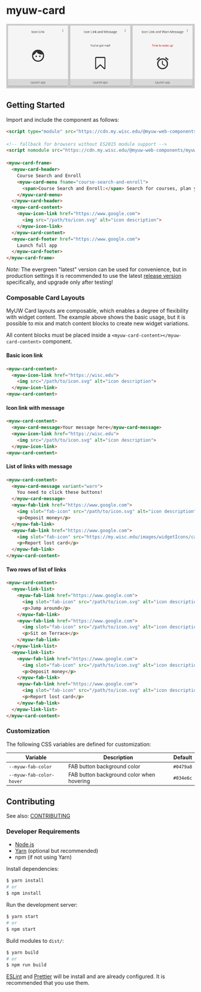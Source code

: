# myuw-card

![MyUW Card](myuw-card.png)

## Getting Started

Import and include the component as follows:

```html
<script type="module" src="https://cdn.my.wisc.edu/@myuw-web-components/myuw-card@latest/myuw-card.min.mjs"></script>

<!-- fallback for browsers without ES2015 module support -->
<script nomodule src="https://cdn.my.wisc.edu/@myuw-web-components/myuw-card@latest/myuw-card.min.js"></script>

<myuw-card-frame>
  <myuw-card-header>
    Course Search and Enroll
    <myuw-card-menu fname="course-search-and-enroll">
      <span>Course Search and Enroll:</span> Search for courses, plan your next semester and enroll in one convenient, easy-to-use app.
    </myuw-card-menu>
  </myuw-card-header>
  <myuw-card-content>
    <myuw-icon-link href="https://www.google.com">
      <img src="/path/to/icon.svg" alt="icon description">
    </myuw-icon-link>
  </myuw-card-content>
  <myuw-card-footer href="https://www.google.com">
    Launch full app
  </myuw-card-footer>
</myuw-card-frame>
```

_Note:_ The evergreen "latest" version can be used for convenience, but in production settings it is
recommended to use the latest [release version](https://github.com/myuw-web-components/myuw-card/releases)
specifically, and upgrade only after testing!

### Composable Card Layouts

MyUW Card layouts are composable, which enables a degree of flexibility with widget content. The example
above shows the basic usage, but it is possible to mix and match content blocks to create new widget
variations.

All content blocks must be placed inside a `<myuw-card-content></myuw-card-content>` component.

#### Basic icon link

```html
<myuw-card-content>
  <myuw-icon-link href="https://wisc.edu">
    <img src="/path/to/icon.svg" alt="icon description">
  </myuw-icon-link>
<myuw-card-content>
```

#### Icon link with message

```html
<myuw-card-content>
  <myuw-card-message>Your message here</myuw-card-message>
  <myuw-icon-link href="https://wisc.edu">
    <img src="/path/to/icon.svg" alt="icon description">
  </myuw-icon-link>
<myuw-card-content>
```

#### List of links with message

```html
<myuw-card-content>
  <myuw-card-message variant="warn">
    You need to click these buttons!
  </myuw-card-message>
  <myuw-fab-link href="https://www.google.com">
    <img slot="fab-icon" src="/path/to/icon.svg" alt="icon description">
    <p>Deposit money</p>
  </myuw-fab-link>
  <myuw-fab-link href="https://www.google.com">
    <img slot="fab-icon" src="https://my.wisc.edu/images/widgetIcons/canvas-logo.svg">
    <p>Report lost card</p>
  </myuw-fab-link>
</myuw-card-content>
```

#### Two rows of list of links

```html
<myuw-card-content>
  <myuw-link-list>
    <myuw-fab-link href="https://www.google.com">
      <img slot="fab-icon" src="/path/to/icon.svg" alt="icon description">
      <p>Jump around</p>
    </myuw-fab-link>
    <myuw-fab-link href="https://www.google.com">
      <img slot="fab-icon" src="/path/to/icon.svg" alt="icon description">
      <p>Sit on Terrace</p>
    </myuw-fab-link>
  </myuw-link-list>
  <myuw-link-list>
    <myuw-fab-link href="https://www.google.com">
      <img slot="fab-icon" src="/path/to/icon.svg" alt="icon description">
      <p>Deposit money</p>
    </myuw-fab-link>
    <myuw-fab-link href="https://www.google.com">
      <img slot="fab-icon" src="/path/to/icon.svg" alt="icon description">
      <p>Report lost card</p>
    </myuw-fab-link>
  </myuw-link-list>
</myuw-card-content>
```

### Customization

The following CSS variables are defined for customization:

| Variable               | Description                             | Default |
|------------------------|-----------------------------------------|---------|
|`--myuw-fab-color`      |FAB button background color              |`#0479a8`|
|`--myuw-fab-color-hover`|FAB button background color when hovering|`#034e6c`|

## Contributing

See also: [CONTRIBUTING](contributing.md)

### Developer Requirements

* [Node.js](https://nodejs.org/en/)
* [Yarn](https://yarnpkg.com/lang/en/) (optional but recommended)
* npm (if not using Yarn)

Install dependencies:

```sh
$ yarn install
# or
$ npm install
```

Run the development server:

```sh
$ yarn start
# or
$ npm start
```

Build modules to `dist/`:

```sh
$ yarn build
# or
$ npm run build
```

[ESLint](https://eslint.org/) and [Prettier](https://prettier.io/) will be install
and are already configured. It is recommended that you use them.
